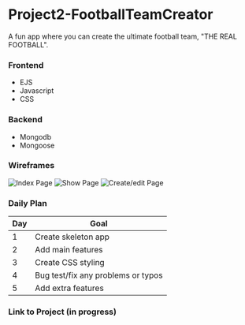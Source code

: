 # Project2-FootballTeamCreator

A fun app where you can create the ultimate football team, "THE REAL FOOTBALL".

### Frontend

- EJS
- Javascript
- CSS

### Backend

- Mongodb
- Mongoose

### Wireframes

![Index Page](https://user-images.githubusercontent.com/113205902/206002084-66a73d3e-3f71-4d38-a92b-4943c5e56cb8.png)
![Show Page](https://user-images.githubusercontent.com/113205902/206002182-fde59123-572c-403a-81d1-747f4a246667.png)
![Create/edit Page](https://user-images.githubusercontent.com/113205902/206002217-be0f8eb7-19fb-400a-b1d5-29f35835eb8f.png)

### Daily Plan

| Day | Goal |
|-----|------|
| 1 | Create skeleton app |
| 2 | Add main features |
| 3 | Create CSS styling  |
| 4 | Bug test/fix any problems or typos |
| 5 | Add extra features |

### Link to Project (in progress)
